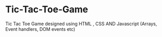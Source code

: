 # Tic-Tac-Toe-Game
Tic Tac Toe Game designed using HTML , CSS AND Javascript (Arrays, Event handlers, DOM events etc)

